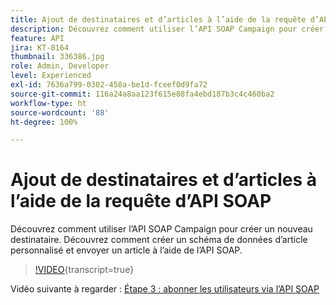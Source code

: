```yaml
---
title: Ajout de destinataires et d’articles à l’aide de la requête d’API SOAP
description: Découvrez comment utiliser l’API SOAP Campaign pour créer un nouveau destinataire. Découvrez comment créer un schéma de données d’article personnalisé et envoyer un article à l’aide de l’API SOAP.
feature: API
jira: KT-8164
thumbnail: 336386.jpg
role: Admin, Developer
level: Experienced
exl-id: 7636a799-0302-458a-be1d-fceef0d9fa72
source-git-commit: 116a24a8aa123f615e08fa4ebd187b3c4c460ba2
workflow-type: ht
source-wordcount: '88'
ht-degree: 100%

---
```


# Ajout de destinataires et d’articles à l’aide de la requête d’API SOAP

Découvrez comment utiliser l’API SOAP Campaign pour créer un nouveau destinataire. Découvrez comment créer un schéma de données d’article personnalisé et envoyer un article à l’aide de l’API SOAP.

>[!VIDEO](https://video.tv.adobe.com/v/336386?quality=12&learn=on){transcript=true}

Vidéo suivante à regarder : [Étape 3 : abonner les utilisateurs via l’API SOAP](/help/tutorial-use-soap-apis/subscribe-users-via-soap-api.md)